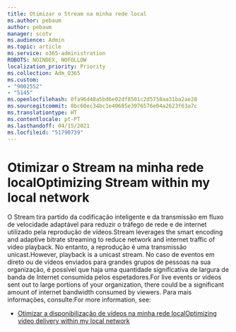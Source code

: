 ```yaml
---
title: Otimizar o Stream na minha rede local
ms.author: pebaum
author: pebaum
manager: scotv
ms.audience: Admin
ms.topic: article
ms.service: o365-administration
ROBOTS: NOINDEX, NOFOLLOW
localization_priority: Priority
ms.collection: Adm_O365
ms.custom:
- "9002552"
- "5145"
ms.openlocfilehash: 0fa96d48a5bd6e02df8501c2d5758aa31ba2ae28
ms.sourcegitcommit: 8bc60ec34bc1e40685e3976576e04a2623f63a7c
ms.translationtype: HT
ms.contentlocale: pt-PT
ms.lasthandoff: 04/15/2021
ms.locfileid: "51790739"
---
```

# <a name="optimizing-stream-within-my-local-network"></a><span data-ttu-id="ac829-102">Otimizar o Stream na minha rede local</span><span class="sxs-lookup"><span data-stu-id="ac829-102">Optimizing Stream within my local network</span></span>

<span data-ttu-id="ac829-103">O Stream tira partido da codificação inteligente e da transmissão em fluxo de velocidade adaptável para reduzir o tráfego de rede e de internet utilizado pela reprodução de vídeos.</span><span class="sxs-lookup"><span data-stu-id="ac829-103">Stream leverages the smart encoding and adaptive bitrate streaming to reduce network and internet traffic of video playback.</span></span> <span data-ttu-id="ac829-104">No entanto, a reprodução é uma transmissão unicast.</span><span class="sxs-lookup"><span data-stu-id="ac829-104">However, playback is a unicast stream.</span></span> <span data-ttu-id="ac829-105">No caso de eventos em direto ou de vídeos enviados para grandes grupos de pessoas na sua organização, é possível que haja uma quantidade significativa de largura de banda de Internet consumida pelos espetadores.</span><span class="sxs-lookup"><span data-stu-id="ac829-105">For live events or videos sent out to large portions of your organization, there could be a significant amount of internet bandwidth consumed by viewers.</span></span> <span data-ttu-id="ac829-106">Para mais informações, consulte:</span><span class="sxs-lookup"><span data-stu-id="ac829-106">For more information, see:</span></span>

- [<span data-ttu-id="ac829-107">Otimizar a disponibilização de vídeos na minha rede local</span><span class="sxs-lookup"><span data-stu-id="ac829-107">Optimizing video delivery within my local network</span></span>](https://docs.microsoft.com/stream/network-overview#optimizing-video-delivery-within-my-local-network)
